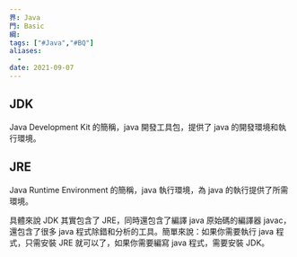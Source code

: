 ```yaml
---
界: Java
門: Basic
綱: 
tags: ["#Java","#BQ"]
aliases:
  - 
date: 2021-09-07
---
```

## JDK

Java Development Kit 的簡稱，java 開發工具包，提供了 java 的開發環境和執行環境。

## JRE

Java Runtime Environment 的簡稱，java 執行環境，為 java 的執行提供了所需環境。

具體來說 JDK 其實包含了 JRE，同時還包含了編譯 java 原始碼的編譯器 javac，還包含了很多 java 程式除錯和分析的工具。簡單來說：如果你需要執行 java 程式，只需安裝 JRE 就可以了，如果你需要編寫 java 程式，需要安裝 JDK。
